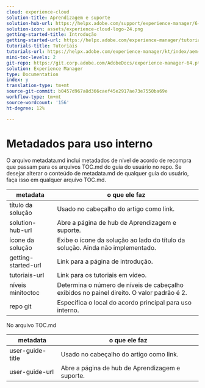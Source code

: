 ```yaml
---
cloud: experience-cloud
solution-title: Aprendizagem e suporte
solution-hub-url: https://helpx.adobe.com/support/experience-manager/6-4.html
solution-icon: assets/experience-cloud-logo-24.png
getting-started-title: Introdução
getting-started-url: https://helpx.adobe.com/experience-manager/tutorials.html
tutorials-title: Tutoriais
tutorials-url: https://helpx.adobe.com/experience-manager/kt/index/aem-6-4-videos.html
mini-toc-levels: 2
git-repo: https://git.corp.adobe.com/AdobeDocs/experience-manager-64.pt-BR
solution: Experience Manager
type: Documentation
index: y
translation-type: tm+mt
source-git-commit: b0457d967a8d366caef45e2917ae73e7550ba69e
workflow-type: tm+mt
source-wordcount: '156'
ht-degree: 12%

---
```



# Metadados para uso interno

O arquivo metadata.md inclui metadados de nível de acordo de recompra que passam para os arquivos TOC.md do guia do usuário no repo. Se desejar alterar o conteúdo de metadata.md de qualquer guia do usuário, faça isso em qualquer arquivo TOC.md.

| metadata | o que ele faz |
|--- |--- |
| título da solução | Usado no cabeçalho do artigo como link. |
| solution-hub-url | Abre a página de hub de Aprendizagem e suporte. |
| ícone da solução | Exibe o ícone da solução ao lado do título da solução. Ainda não implementado. |
| getting-started-url | Link para a página de introdução. |
| tutoriais-url | Link para os tutoriais em vídeo. |
| níveis minitoctoc | Determina o número de níveis de cabeçalho exibidos no painel direito. O valor padrão é 2. |
| repo git | Especifica o local do acordo principal para uso interno. |

No arquivo TOC.md

| metadata | o que ele faz |
|--- |--- |
| user-guide-title | Usado no cabeçalho do artigo como link. |
| user-guide-url | Abre a página de hub de Aprendizagem e suporte. |
